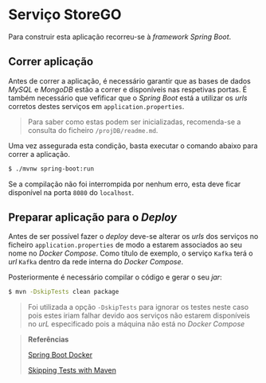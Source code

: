 # Serviço StoreGO

Para construir esta aplicação recorreu-se à *framework* _Spring Boot_.

## Correr aplicação

Antes de correr a aplicação, é necessário garantir que as bases de dados _MySQL_ e _MongoDB_ estão a correr e disponíveis nas respetivas portas. É também necessário que vefificar que o _Spring Boot_ está a utilizar os _urls_ corretos destes serviços em `application.properties`.

> Para saber como estas podem ser inicializadas, recomenda-se a consulta do ficheiro `/projDB/readme.md`.

Uma vez assegurada esta condição, basta executar o comando abaixo para correr a aplicação.

```bash
$ ./mvnw spring-boot:run
```

Se a compilação não foi interrompida por nenhum erro, esta deve ficar disponível na porta `8080` do `localhost`.

## Preparar aplicação para o _Deploy_

Antes de ser possível fazer o _deploy_ deve-se alterar os _urls_ dos serviços no ficheiro `application.properties` de modo a estarem associados ao seu nome no _Docker Compose_.
Como título de exemplo, o serviço `Kafka` terá o _url_ `Kafka` dentro da rede interna do _Docker Compose_.

Posteriormente é necessário compilar o código e gerar o seu _jar_:

```bash
$ mvn -DskipTests clean package
```
> Foi utilizada a opção `-DskipTests` para ignorar os testes neste caso pois estes iriam falhar devido aos serviços não estarem disponíveis no _urL_ especificado pois a máquina não está no _Docker Compose_


> **Referências**
>
> [Spring Boot Docker](https://spring.io/guides/topicals/spring-boot-docker/)
>
> [Skipping Tests with Maven](https://www.baeldung.com/maven-skipping-tests)


